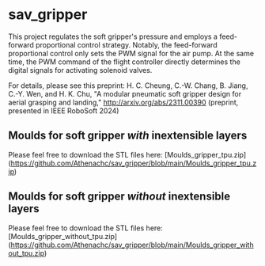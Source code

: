 # sav_gripper
This project regulates the soft gripper's pressure and employs a feed-forward proportional control strategy. Notably, the feed-forward proportional control only sets the PWM signal for the air pump. At the same time, the PWM command of the flight controller directly determines the digital signals for activating solenoid valves.

For details, please see this preprint: H. C. Cheung, C.-W. Chang, B. Jiang, C.-Y. Wen, and H. K. Chu, "A modular pneumatic soft gripper design for aerial grasping and landing," http://arxiv.org/abs/2311.00390 (preprint, presented in IEEE RoboSoft 2024)

## Moulds for soft gripper *with* inextensible layers
Please feel free to download the STL files here: [Moulds_gripper_tpu.zip] (https://github.com/Athenachc/sav_gripper/blob/main/Moulds_gripper_tpu.zip)

## Moulds for soft gripper *without* inextensible layers
Please feel free to download the STL files here: [Moulds_gripper_without_tpu.zip] (https://github.com/Athenachc/sav_gripper/blob/main/Moulds_gripper_without_tpu.zip)
